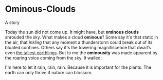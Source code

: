 # Ominous-Clouds
A story

Today the sun did not come up. It might have, but **ominous clouds** shrouded the sky. What makes a cloud **ominous**? Some say it's that static in the air, that *inkling* that any moment a thunderstorm could break out of its bloated confines. Others say it's the towering magnifiscence that dwarfs even [the tallest earthlings](https://en.wikipedia.org/wiki/Giraffe). But to me the **ominousity** was made apparent by the roaring voice coming from the sky. It wailed:

> 
I'm here to let it rain, rain, rain.
Because it is important for the plants.
The earth can only thrive if nature can blossom.